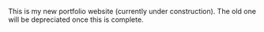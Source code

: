 This is my new portfolio website (currently under construction).
The old one will be depreciated once this is complete.
